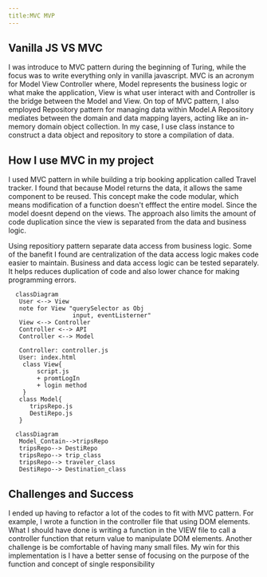 ```yaml
---
title:MVC MVP
---
```


## Vanilla JS VS MVC

I was introduce to MVC pattern during the beginning of Turing, while the focus was to write everything only in vanilla javascript. MVC is an acronym for Model View Controller where, Model represents the business logic or what make the application, View is what user interact with and Controller is the bridge between the Model and View. On top of MVC pattern, I also employed Repository pattern for managing data within Model.A Repository mediates between the domain and data mapping layers, acting like an in-memory domain object collection. In my case, I use class instance to construct a data object and repository to store a compilation of data. 

## How I use MVC in my project

I used MVC pattern in while building a trip booking application called Travel tracker. I found that because Model returns the data, it allows the same component to be reused. This concept make the code modular, which means modification of a function doesn't efffect the entire model.  Since the model doesnt depend on the views. The approach also limits the amount of code duplication since the view is separated from the data and business logic.

Using repositiory pattern separate data access from business logic. Some of the banefit I found are centralization of the data access logic makes code easier to maintain. Business and data access logic can be tested separately. It helps reduces duplication of code and also lower chance for making programming errors.

```mermaid
  classDiagram
   User <--> View
   note for View "querySelector as Obj
                  input, eventListerner"
   View <--> Controller
   Controller <--> API
   Controller <--> Model

   Controller: controller.js
   User: index.html
    class View{
        script.js
        + promtLogIn
        + login method
    }
   class Model{
      tripsRepo.js
      DestiRepo.js
   }
```

```mermaid
  classDiagram
   Model_Contain-->tripsRepo
   tripsRepo--> DestiRepo
   tripsRepo--> trip_class
   tripsRepo--> traveler_class
   DestiRepo--> Destination_class

```

## Challenges and Success

I ended up having to refactor a lot of the codes to fit with MVC pattern. For example, I wrote a function in the controller file that using DOM elements. What I should have done is writing a function in the VIEW file to call a controller function that return value to manipulate DOM elements.
Another challenge is be comfortable of having many small files.
My win for this implementation is I have a better sense of focusing on the purpose of the function and concept of single responsibility
